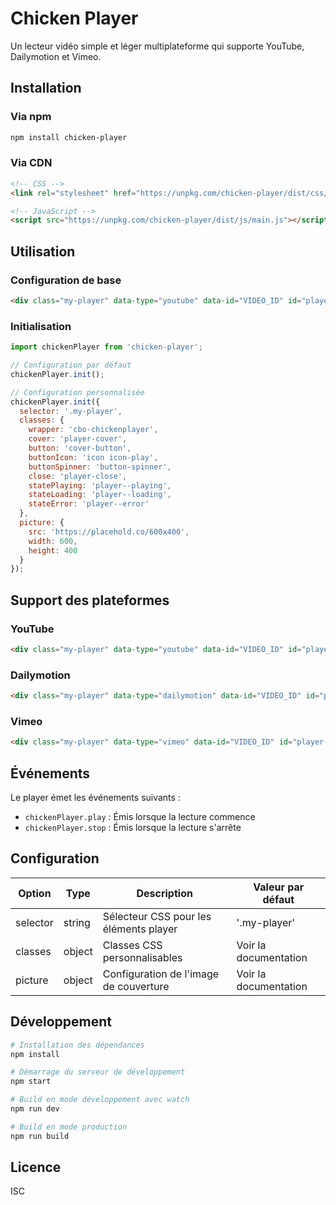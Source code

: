 # Chicken Player

Un lecteur vidéo simple et léger multiplateforme qui supporte YouTube, Dailymotion et Vimeo.

## Installation

### Via npm

```bash
npm install chicken-player
```

### Via CDN

```html
<!-- CSS -->
<link rel="stylesheet" href="https://unpkg.com/chicken-player/dist/css/main.css">

<!-- JavaScript -->
<script src="https://unpkg.com/chicken-player/dist/js/main.js"></script>
```

## Utilisation

### Configuration de base

```html
<div class="my-player" data-type="youtube" data-id="VIDEO_ID" id="player-1"></div>
```

### Initialisation

```javascript
import chickenPlayer from 'chicken-player';

// Configuration par défaut
chickenPlayer.init();

// Configuration personnalisée
chickenPlayer.init({
  selector: '.my-player',
  classes: {
    wrapper: 'cbo-chickenplayer',
    cover: 'player-cover',
    button: 'cover-button',
    buttonIcon: 'icon icon-play',
    buttonSpinner: 'button-spinner',
    close: 'player-close',
    statePlaying: 'player--playing',
    stateLoading: 'player--loading',
    stateError: 'player--error'
  },
  picture: {
    src: 'https://placehold.co/600x400',
    width: 600,
    height: 400
  }
});
```

## Support des plateformes

### YouTube

```html
<div class="my-player" data-type="youtube" data-id="VIDEO_ID" id="player-1"></div>
```

### Dailymotion

```html
<div class="my-player" data-type="dailymotion" data-id="VIDEO_ID" id="player-1"></div>
```

### Vimeo

```html
<div class="my-player" data-type="vimeo" data-id="VIDEO_ID" id="player-1"></div>
```

## Événements

Le player émet les événements suivants :

- `chickenPlayer.play` : Émis lorsque la lecture commence
- `chickenPlayer.stop` : Émis lorsque la lecture s'arrête

## Configuration

| Option | Type | Description | Valeur par défaut |
|--------|------|-------------|------------------|
| selector | string | Sélecteur CSS pour les éléments player | '.my-player' |
| classes | object | Classes CSS personnalisables | Voir la documentation |
| picture | object | Configuration de l'image de couverture | Voir la documentation |

## Développement

```bash
# Installation des dépendances
npm install

# Démarrage du serveur de développement
npm start

# Build en mode développement avec watch
npm run dev

# Build en mode production
npm run build
```

## Licence

ISC 